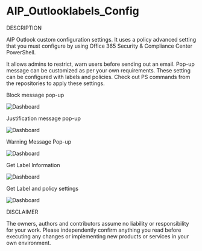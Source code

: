 # AIP_Outlooklabels_Config

DESCRIPTION

AIP Outlook custom configuration settings.
It uses a policy advanced setting that you must configure by using Office 365 Security & Compliance Center PowerShell.

It allows admins to restrict, warn users before sending out an email. Pop-up message can be customized as per your own requirements.
These setting can be configured with labels and policies. Check out PS commands from the repositories to apply these settings.

Block message pop-up

![Dashboard](https://anishpathan.files.wordpress.com/2020/05/block.png)

Justification message pop-up

![Dashboard](https://anishpathan.files.wordpress.com/2020/05/justify.png)

Warning Message Pop-up

![Dashboard](https://anishpathan.files.wordpress.com/2020/05/warning.png)

Get Label Information
 
![Dashboard](https://anishpathan.files.wordpress.com/2020/05/label.png)

Get Label and policy settings

![Dashboard](https://anishpathan.files.wordpress.com/2020/05/label_setting.png)

  DISCLAIMER


The owners, authors and contributors assume no liability or responsibility for your work. Please independently confirm anything you read before executing any changes or implementing new products or services in your own environment.

